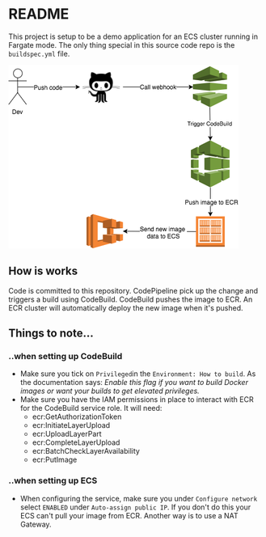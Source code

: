 # README
This project is setup to be a demo application for an ECS cluster running in Fargate mode.
The only thing special in this source code repo is the ```buildspec.yml``` file.

![Overview](static/Overview-drawing.png)

## How is works
Code is committed to this repository. CodePipeline pick up the change and triggers a build using CodeBuild. CodeBuild pushes the image to ECR. An ECR cluster will automatically deploy the new image when it's pushed. 


## Things to note...


### ..when setting up CodeBuild
* Make sure you tick on ``Privileged``in the ``Environment: How to build``. As the documentation says: 
_Enable this flag if you want to build Docker images or want your builds to get elevated privileges._  
* Make sure you have the IAM permissions in place to interact with ECR for the CodeBuild service role. It will need:
    * ecr:GetAuthorizationToken
    * ecr:InitiateLayerUpload
    * ecr:UploadLayerPart
    * ecr:CompleteLayerUpload
    * ecr:BatchCheckLayerAvailability
    * ecr:PutImage
 
 ### ..when setting up ECS
 * When configuring the service, make sure you under ``Configure network`` select ``ENABLED`` under ``Auto-assign public IP``. If you don't do this your ECS can't pull your image from ECR. Another way is to use a NAT Gateway.